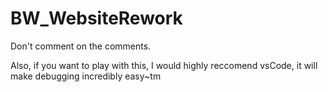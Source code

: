 # BW_WebsiteRework

Don't comment on the comments.

Also, if you want to play with this, I would highly reccomend vsCode, it will make debugging incredibly easy~tm

